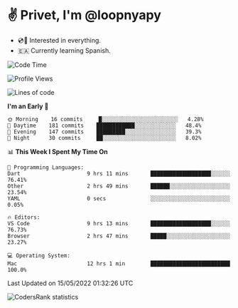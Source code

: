 # ✌️ Privet, I'm @loopnyapy

- 💿📀 Interested in everything.
- 🇪🇦 Currently learning Spanish.

<!--START_SECTION:waka-->
![Code Time](http://img.shields.io/badge/Code%20Time-0%20secs-blue)

![Profile Views](http://img.shields.io/badge/Profile%20Views-20-blue)

![Lines of code](https://img.shields.io/badge/From%20Hello%20World%20I%27ve%20Written-134%20Thousand%20lines%20of%20code-blue)

**I'm an Early 🐤** 

```text
🌞 Morning    16 commits     █░░░░░░░░░░░░░░░░░░░░░░░░   4.28% 
🌆 Daytime    181 commits    ████████████░░░░░░░░░░░░░   48.4% 
🌃 Evening    147 commits    █████████░░░░░░░░░░░░░░░░   39.3% 
🌙 Night      30 commits     ██░░░░░░░░░░░░░░░░░░░░░░░   8.02%

```


📊 **This Week I Spent My Time On** 

```text
💬 Programming Languages: 
Dart                     9 hrs 11 mins       ███████████████████░░░░░░   76.41% 
Other                    2 hrs 49 mins       ██████░░░░░░░░░░░░░░░░░░░   23.54% 
YAML                     0 secs              ░░░░░░░░░░░░░░░░░░░░░░░░░   0.05%

🔥 Editors: 
VS Code                  9 hrs 13 mins       ███████████████████░░░░░░   76.73% 
Browser                  2 hrs 47 mins       █████░░░░░░░░░░░░░░░░░░░░   23.27%

💻 Operating System: 
Mac                      12 hrs 1 min        █████████████████████████   100.0%

```


 Last Updated on 15/05/2022 01:32:26 UTC
<!--END_SECTION:waka-->

![CodersRank statistics](https://cr-ss-service.azurewebsites.net/api/ScreenShot?widget=summary&username=loopnyapy)
